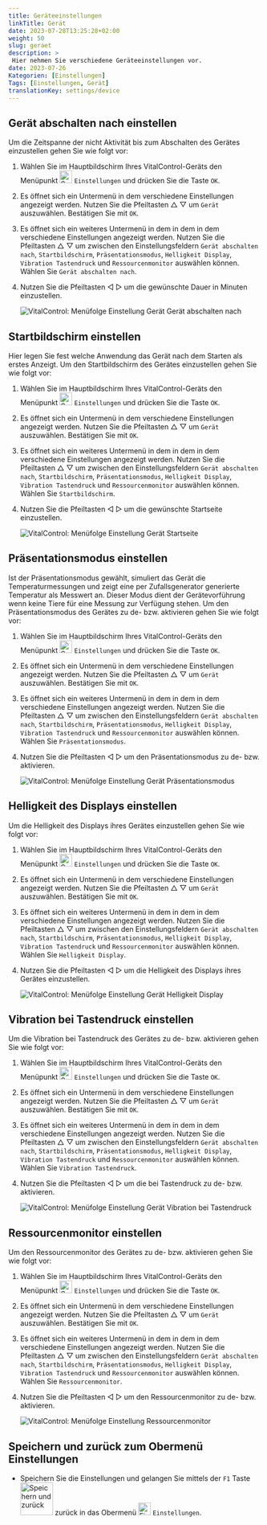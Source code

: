 ```yaml
---
title: Geräteeinstellungen
linkTitle: Gerät
date: 2023-07-28T13:25:28+02:00
weight: 50
slug: geraet
description: >
 Hier nehmen Sie verschiedene Geräteeinstellungen vor.
date: 2023-07-26
Kategorien: [Einstellungen]
Tags: [Einstellungen, Gerät]
translationKey: settings/device
---
```

## Gerät abschalten nach einstellen

Um die Zeitspanne der nicht Aktivität bis zum Abschalten des Gerätes einzustellen gehen Sie wie folgt vor:

1. Wählen Sie im Hauptbildschirm Ihres VitalControl-Geräts den Menüpunkt <img src="/icons/gear.svg" width="25" align="bottom" alt="Settings" /> `Einstellungen` und drücken Sie die Taste `OK`.

2. Es öffnet sich ein Untermenü in dem verschiedene Einstellungen angezeigt werden. Nutzen Sie die Pfeiltasten  △ ▽  um `Gerät` auszuwählen. Bestätigen Sie mit `OK`.

3. Es öffnet sich ein weiteres Untermenü in dem in dem in dem verschiedene Einstellungen angezeigt werden. Nutzen Sie die Pfeiltasten △ ▽ um zwischen den Einstellungsfeldern `Gerät abschalten nach`, `Startbildschirm`, `Präsentationsmodus`, `Helligkeit Display`, `Vibration Tastendruck` und `Ressourcenmonitor` auswählen können. Wählen Sie `Gerät abschalten nach`.

4. Nutzen Sie die Pfeiltasten ◁ ▷ um die gewünschte Dauer in Minuten einzustellen.

    ![VitalControl: Menüfolge Einstellung Gerät Gerät abschalten nach](../bilder/gerätabschaltennach.png "Gerät abschalten nach einstellen")

## Startbildschirm einstellen

Hier legen Sie fest welche Anwendung das Gerät nach dem Starten als erstes Anzeigt. Um den Startbildschirm des Gerätes einzustellen gehen Sie wie folgt vor:

1. Wählen Sie im Hauptbildschirm Ihres VitalControl-Geräts den Menüpunkt <img src="/icons/gear.svg" width="25" align="bottom" alt="Settings" /> `Einstellungen` und drücken Sie die Taste `OK`.

2. Es öffnet sich ein Untermenü in dem verschiedene Einstellungen angezeigt werden. Nutzen Sie die Pfeiltasten  △ ▽  um `Gerät` auszuwählen. Bestätigen Sie mit `OK`.

3. Es öffnet sich ein weiteres Untermenü in dem in dem in dem verschiedene Einstellungen angezeigt werden. Nutzen Sie die Pfeiltasten △ ▽ um zwischen den Einstellungsfeldern `Gerät abschalten nach`, `Startbildschirm`, `Präsentationsmodus`, `Helligkeit Display`, `Vibration Tastendruck` und `Ressourcenmonitor` auswählen können. Wählen Sie `Startbildschirm`.

4. Nutzen Sie die Pfeiltasten ◁ ▷ um die gewünschte Startseite einzustellen.

    ![VitalControl: Menüfolge Einstellung Gerät Startseite](../bilder/startseite.png "Startseite einstellen")

## Präsentationsmodus einstellen

Ist der Präsentationsmodus gewählt, simuliert das Gerät die Temperaturmessungen und zeigt eine per Zufallsgenerator generierte Temperatur als Messwert an. Dieser Modus dient der Gerätevorführung
wenn keine Tiere für eine Messung zur Verfügung stehen. Um den Präsentationsmodus des Gerätes zu de- bzw. aktivieren gehen Sie wie folgt vor:

1. Wählen Sie im Hauptbildschirm Ihres VitalControl-Geräts den Menüpunkt <img src="/icons/gear.svg" width="25" align="bottom" alt="Settings" /> `Einstellungen` und drücken Sie die Taste `OK`.

2. Es öffnet sich ein Untermenü in dem verschiedene Einstellungen angezeigt werden. Nutzen Sie die Pfeiltasten  △ ▽  um `Gerät` auszuwählen. Bestätigen Sie mit `OK`.

3. Es öffnet sich ein weiteres Untermenü in dem in dem in dem verschiedene Einstellungen angezeigt werden. Nutzen Sie die Pfeiltasten △ ▽ um zwischen den Einstellungsfeldern `Gerät abschalten nach`, `Startbildschirm`, `Präsentationsmodus`, `Helligkeit Display`, `Vibration Tastendruck` und `Ressourcenmonitor` auswählen können. Wählen Sie `Präsentationsmodus`.

4. Nutzen Sie die Pfeiltasten ◁ ▷ um den Präsentationsmodus zu de- bzw. aktivieren.

    ![VitalControl: Menüfolge Einstellung Gerät Präsentationsmodus](../bilder/präsentationsmodus.png "Präsentationsmodus einstellen")

## Helligkeit des Displays einstellen

Um die Helligkeit des Displays ihres Gerätes einzustellen gehen Sie wie folgt vor:

1. Wählen Sie im Hauptbildschirm Ihres VitalControl-Geräts den Menüpunkt <img src="/icons/gear.svg" width="25" align="bottom" alt="Settings" /> `Einstellungen` und drücken Sie die Taste `OK`.

2. Es öffnet sich ein Untermenü in dem verschiedene Einstellungen angezeigt werden. Nutzen Sie die Pfeiltasten  △ ▽  um `Gerät` auszuwählen. Bestätigen Sie mit `OK`.

3. Es öffnet sich ein weiteres Untermenü in dem in dem in dem verschiedene Einstellungen angezeigt werden. Nutzen Sie die Pfeiltasten △ ▽ um zwischen den Einstellungsfeldern `Gerät abschalten nach`, `Startbildschirm`, `Präsentationsmodus`, `Helligkeit Display`, `Vibration Tastendruck` und `Ressourcenmonitor` auswählen können. Wählen Sie `Helligkeit Display`.

4. Nutzen Sie die Pfeiltasten ◁ ▷ um die Helligkeit des Displays ihres Gerätes einzustellen.

    ![VitalControl: Menüfolge Einstellung Gerät Helligkeit Display](../bilder/helligkeitdisplay.png "Helligkeit des Displays einstellen")

## Vibration bei Tastendruck einstellen

Um die Vibration bei Tastendruck des Gerätes zu de- bzw. aktivieren gehen Sie wie folgt vor:

1. Wählen Sie im Hauptbildschirm Ihres VitalControl-Geräts den Menüpunkt <img src="/icons/gear.svg" width="25" align="bottom" alt="Settings" /> `Einstellungen` und drücken Sie die Taste `OK`.

2. Es öffnet sich ein Untermenü in dem verschiedene Einstellungen angezeigt werden. Nutzen Sie die Pfeiltasten  △ ▽  um `Gerät` auszuwählen. Bestätigen Sie mit `OK`.

3. Es öffnet sich ein weiteres Untermenü in dem in dem in dem verschiedene Einstellungen angezeigt werden. Nutzen Sie die Pfeiltasten △ ▽ um zwischen den Einstellungsfeldern `Gerät abschalten nach`, `Startbildschirm`, `Präsentationsmodus`, `Helligkeit Display`, `Vibration Tastendruck` und `Ressourcenmonitor` auswählen können. Wählen Sie `Vibration Tastendruck`.

4. Nutzen Sie die Pfeiltasten ◁ ▷ um die bei Tastendruck zu de- bzw. aktivieren.

    ![VitalControl: Menüfolge Einstellung Gerät Vibration bei Tastendruck](../bilder/vibrationtastendruck.png "Vibration bei Tastendruck einstellen")

## Ressourcenmonitor einstellen

Um den Ressourcenmonitor des Gerätes zu de- bzw. aktivieren gehen Sie wie folgt vor:

1. Wählen Sie im Hauptbildschirm Ihres VitalControl-Geräts den Menüpunkt <img src="/icons/gear.svg" width="25" align="bottom" alt="Settings" /> `Einstellungen` und drücken Sie die Taste `OK`.

2. Es öffnet sich ein Untermenü in dem verschiedene Einstellungen angezeigt werden. Nutzen Sie die Pfeiltasten  △ ▽  um `Gerät` auszuwählen. Bestätigen Sie mit `OK`.

3. Es öffnet sich ein weiteres Untermenü in dem in dem in dem verschiedene Einstellungen angezeigt werden. Nutzen Sie die Pfeiltasten △ ▽ um zwischen den Einstellungsfeldern `Gerät abschalten nach`, `Startbildschirm`, `Präsentationsmodus`, `Helligkeit Display`, `Vibration Tastendruck` und `Ressourcenmonitor` auswählen können. Wählen Sie `Ressourcenmonitor`.

4. Nutzen Sie die Pfeiltasten ◁ ▷ um den Ressourcenmonitor zu de- bzw. aktivieren.

    ![VitalControl: Menüfolge Einstellung Ressourcenmonitor](../bilder/ressourcenmonitor.png "Ressourcenmonitor einstellen")

## Speichern und zurück zum Obermenü Einstellungen

- Speichern Sie die Einstellungen und gelangen Sie mittels der `F1` Taste &nbsp;<img src="/icons/footer/save_exit.svg" width="65" align="bottom" alt="Speichern und zurück" /> zurück in das Obermenü <img src="/icons/gear.svg" width="25" align="bottom" alt="Einstellungen" /> `Einstellungen`.

